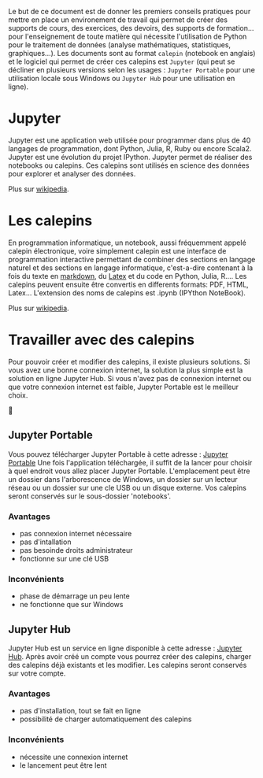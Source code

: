 Le but de ce document est de donner les premiers conseils pratiques pour mettre en place un environement de travail qui permet de créer des supports de cours, des exercices, des devoirs, des supports de formation... pour l'enseignement de toute matière qui nécessite l'utilisation de Python pour le traitement de données (analyse mathématiques, statistiques, graphiques...). Les documents sont au format `calepin` (notebook en anglais) et le logiciel qui permet de créer ces calepins est `Jupyter` (qui peut se décliner en plusieurs versions selon les usages : `Jupyter Portable` pour une utilisation locale sous Windows ou `Jupyter Hub` pour une utilisation en ligne). 


# Jupyter
Jupyter est une application web utilisée pour programmer dans plus de 40 langages de programmation, dont Python, Julia, R, Ruby ou encore Scala2. Jupyter est une évolution du projet IPython. Jupyter permet de réaliser des notebooks ou calepins. Ces calepins sont utilisés en science des données pour explorer et analyser des données.

Plus sur [wikipedia](https://fr.wikipedia.org/wiki/Jupyter).

# Les calepins
En programmation informatique, un notebook, aussi fréquemment appelé calepin électronique, voire simplement calepin est une interface de programmation interactive permettant de combiner des sections en langage naturel et des sections en langage informatique, c'est-a-dire contenant à la fois du texte en [markdown](https://fr.wikipedia.org/wiki/Markdown), du [Latex]() et du code en Python, Julia, R.... Les calepins peuvent ensuite être convertis en differents formats: PDF, HTML, Latex... L'extension des noms de calepins est .ipynb (IPYthon NoteBook).

Plus sur [wikipedia](https://fr.wikipedia.org/wiki/Notebook_(programmation)).

# Travailler avec des calepins
Pour pouvoir créer et modifier des calepins, il existe plusieurs solutions.
Si vous avez une bonne connexion internet, la solution la plus simple est la solution en ligne Jupyter Hub.
Si vous n'avez pas de connexion internet ou que votre connexion internet est faible, Jupyter Portable est le meilleur choix.

:rocket:

## Jupyter Portable
Vous pouvez télécharger Jupyter Portable à cette adresse : [Jupyter Portable](https://www.portabledevapps.net/jupyter-portable.php)
Une fois l'application téléchargée, il suffit de la lancer pour choisir à quel endroit vous allez placer Jupyter Portable. L'emplacement peut être un dossier dans l'arborescence de Windows, un dossier sur un lecteur réseau ou un dossier sur une cle USB ou un disque externe. Vos calepins seront conservés sur le sous-dossier 'notebooks'.

### Avantages
* pas connexion internet nécessaire
* pas d'intallation
* pas besoinde droits administrateur
* fonctionne sur une clé USB

### Inconvénients
* phase de démarrage un peu lente
* ne fonctionne que sur Windows

## Jupyter Hub
Jupyter Hub est un service en ligne disponible à cette adresse : [Jupyter Hub](http://jupyter.codekodo.net:8000). Après avoir créé un compte vous pourrez créer des calepins, charger des calepins déjà existants et les modifier. Les calepins seront conservés sur votre compte.

### Avantages
* pas d'installation, tout se fait en ligne
* possibilité de charger automatiquement des calepins

### Inconvénients
* nécessite une connexion internet
* le lancement peut être lent
